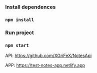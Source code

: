 ### Install dependences

### `npm install`

### Run project

### `npm start`

API: https://github.com/XGriFeX/NotesApi

APP: https://test-notes-app.netlify.app

